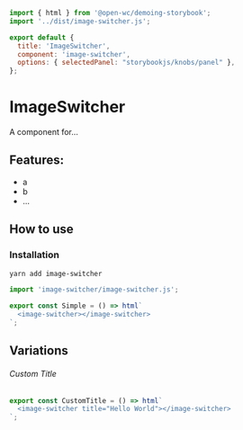 ```js script
import { html } from '@open-wc/demoing-storybook';
import '../dist/image-switcher.js';

export default {
  title: 'ImageSwitcher',
  component: 'image-switcher',
  options: { selectedPanel: "storybookjs/knobs/panel" },
};
```

# ImageSwitcher

A component for...

## Features:

- a
- b
- ...

## How to use

### Installation

```bash
yarn add image-switcher
```

```js
import 'image-switcher/image-switcher.js';
```

```js preview-story
export const Simple = () => html`
  <image-switcher></image-switcher>
`;
```

## Variations

###### Custom Title

```js preview-story
export const CustomTitle = () => html`
  <image-switcher title="Hello World"></image-switcher>
`;
```
